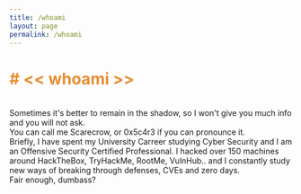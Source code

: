 ```yaml
---
title: /whoami
layout: page
permalink: /whoami
---
```


<h1 style="color:#e78d32"># << whoami >></h1>
<br>
Sometimes it's better to remain in the shadow, so I won't give you much info and you will not ask.<br>
You can call me Scarecrow, or 0x5c4r3 if you can pronounce it.<br>
Briefly, I have spent my University Carreer studying Cyber Security and I am an Offensive Security Certified Professional.
I hacked over 150 machines around HackTheBox, TryHackMe, RootMe, VulnHub.. and I constantly study new ways of breaking through defenses, CVEs and zero days.
<br>
Fair enough, dumbass?
